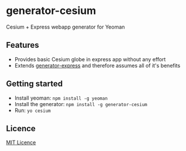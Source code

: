 # generator-cesium
Cesium + Express webapp generator for Yeoman

## Features
* Provides basic Cesium globe in express app without any effort
* Extends [generator-express](https://github.com/petecoop/generator-express) and therefore assumes all of it's benefits

## Getting started
* Install yeoman: `npm install -g yeoman`
* Install the generator: `npm install -g generator-cesium`
* Run: `yo cesium`

## Licence
[MIT Licence](http://en.wikipedia.org/wiki/MIT_License)
